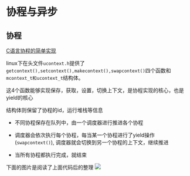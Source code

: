 # 协程与异步

## 协程

[C语言协程的简单实现](https://github.com/xiaobing94/coroutine)


linux下在头文件`ucontext.h`提供了`getcontext(),setcontext(),makecontext(),swapcontext()`四个函数和`mcontext_t和ucontext_t`结构体。

这4个函数能够实现保存，获取，设置，切换上下文，是协程实现的核心，也是yield的核心

结构体则保留了协程的id，运行堆栈等信息

- 不同协程保存在队列中，由一个调度器进行推进各个协程

- 调度器会依次执行每个协程，每当某一个协程进行了yield操作(`swapcontext()`), 调度器就会切换到另一个协程的上下文，继续推进

- 当所有协程都执行完成，就结束

下面的图片是阅读了上面代码后的整理
![](https://trdthg-img-for-md-1306147581.cos.ap-beijing.myqcloud.com/img/202203262211252.png)